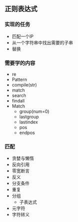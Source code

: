 ## 正则表达式
### 实现的任务
- 匹配一个IP
- 从一个字符串中找出需要的子串
- 替换

### 需要学的内容
-  re
- Pattern
- compile(str)
- match
- search
- findall
- Match
    - group(num=0) 
    - lastgroup
    - lastindex
    - pos 
    - endpos 
### 匹配
- 贪婪与懒惰
- 反向引用
- 零宽断言
- 反义
- 分支条件
- 重复
- 分组
    - 子表达式
- 元字符
- 字符转义 
    
